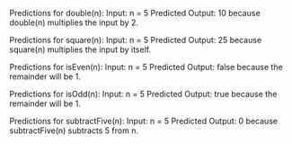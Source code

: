 Predictions for double(n):
Input: n = 5
Predicted Output: 10 because double(n) multiplies the input by 2.

Predictions for square(n):
Input: n = 5
Predicted Output: 25 because square(n) multiplies the input by itself.

Predictions for isEven(n):
Input: n = 5
Predicted Output: false because the remainder will be 1.

Predictions for isOdd(n):
Input: n = 5
Predicted Output: true because the remainder will be 1.

Predictions for subtractFive(n):
Input: n = 5
Predicted Output: 0 because subtractFive(n) subtracts 5 from n.
